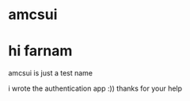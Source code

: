 # amcsui
# hi farnam

amcsui is just a test name

i wrote the authentication app 
:))
thanks for your help
